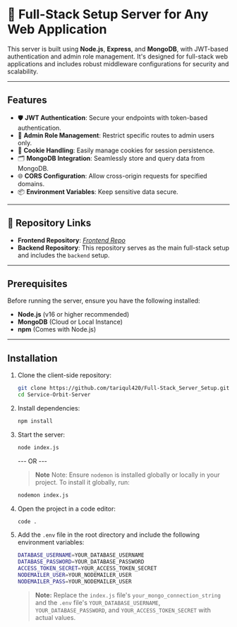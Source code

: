 # 🚀 Full-Stack Setup Server for Any Web Application

This server is built using **Node.js**, **Express**, and **MongoDB**, with JWT-based authentication and admin role management. It's designed for full-stack web applications and includes robust middleware configurations for security and scalability.

---

## Features

- 🛡️ **JWT Authentication**: Secure your endpoints with token-based authentication.
- 🔑 **Admin Role Management**: Restrict specific routes to admin users only.
- 🍪 **Cookie Handling**: Easily manage cookies for session persistence.
- 🗂️ **MongoDB Integration**: Seamlessly store and query data from MongoDB.
- 🌐 **CORS Configuration**: Allow cross-origin requests for specified domains.
- 📦 **Environment Variables**: Keep sensitive data secure.

---

## 🔗 Repository Links

- **Frontend Repository**: [_Frontend Repo_](https://github.com/tariqul420/Full-Stack_Setup.git)
- **Backend Repository**: This repository serves as the main full-stack setup and includes the `backend` setup.

---

## Prerequisites

Before running the server, ensure you have the following installed:

- **Node.js** (v16 or higher recommended)
- **MongoDB** (Cloud or Local Instance)
- **npm** (Comes with Node.js)

---

## Installation

1. Clone the client-side repository:

   ```bash
   git clone https://github.com/tariqul420/Full-Stack_Server_Setup.git
   cd Service-Orbit-Server
   ```

2. Install dependencies:

   ```bash
   npm install
   ```

3. Start the server:

   ```bash
   node index.js
   ```

   --- OR ---

   > **Note** Note: Ensure `nodemon` is installed globally or locally in your project. To install it globally, run:

   ```bash
   nodemon index.js
   ```

4. Open the project in a code editor:
   ```bash
   code .
   ```
5. Add the `.env` file in the root directory and include the following environment variables:
   ```bash
   DATABASE_USERNAME=YOUR_DATABASE_USERNAME
   DATABASE_PASSWORD=YOUR_DATABASE_PASSWORD
   ACCESS_TOKEN_SECRET=YOUR_ACCESS_TOKEN_SECRET
   NODEMAILER_USER=YOUR_NODEMAILER_USER
   NODEMAILER_PASS=YOUR_NODEMAILER_USER
   ```
   > **Note:** Replace the `index.js` file's `your_mongo_connection_string` and the `.env` file's `YOUR_DATABASE_USERNAME`, `YOUR_DATABASE_PASSWORD`, and `YOUR_ACCESS_TOKEN_SECRET` with actual values.
